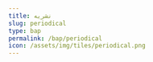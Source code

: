 ```yaml
---
title: نشریه
slug: periodical
type: bap
permalink: /bap/periodical
icon: /assets/img/tiles/periodical.png
---
```

